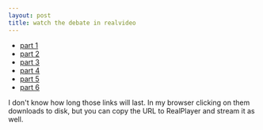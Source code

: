 ```yaml
---
layout: post
title: watch the debate in realvideo 
---
```

<ul><li><a href="http://66.230.216.3/093004/yd_debate1_093004_300.rm">part 1 </a></li><li><a href="http://66.230.216.3/093004/yd_debate2_093004_300.rm">part 2 </a></li><li><a href="http://66.230.216.3/093004/yd_debate3_093004_300.rm">part 3 </a></li><li><a href="http://66.230.216.3/093004/yd_debate4_093004_300.rm">part 4 </a></li><li><a href="http://66.230.216.3/093004/yd_debate5_093004_300.rm">part 5 </a></li><li><a href="http://66.230.216.3/093004/yd_debate6_093004_300.rm">part 6 </a></li></ul>

I don't know how long those links will last. In my browser clicking on them downloads to disk, but you can copy the URL to RealPlayer and stream it as well.
